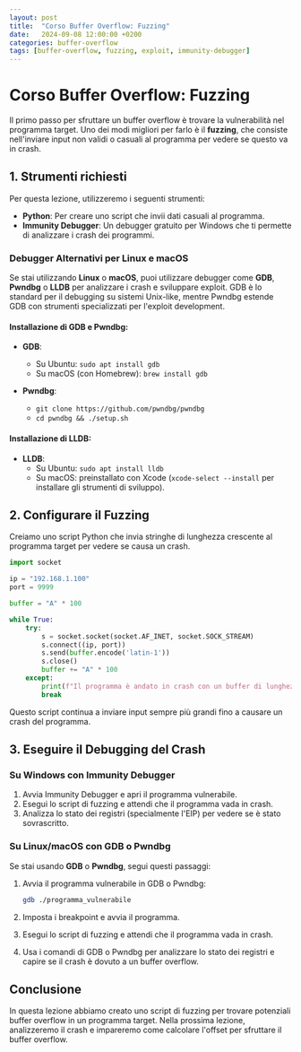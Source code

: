 ```yaml
---
layout: post
title:  "Corso Buffer Overflow: Fuzzing"
date:   2024-09-08 12:00:00 +0200
categories: buffer-overflow
tags: [buffer-overflow, fuzzing, exploit, immunity-debugger]
---
```


# Corso Buffer Overflow: Fuzzing

Il primo passo per sfruttare un buffer overflow è trovare la vulnerabilità nel programma target. Uno dei modi migliori per farlo è il **fuzzing**, che consiste nell'inviare input non validi o casuali al programma per vedere se questo va in crash.

## 1. Strumenti richiesti

Per questa lezione, utilizzeremo i seguenti strumenti:

- **Python**: Per creare uno script che invii dati casuali al programma.
- **Immunity Debugger**: Un debugger gratuito per Windows che ti permette di analizzare i crash dei programmi.

### Debugger Alternativi per Linux e macOS

Se stai utilizzando **Linux** o **macOS**, puoi utilizzare debugger come **GDB**, **Pwndbg** o **LLDB** per analizzare i crash e sviluppare exploit. GDB è lo standard per il debugging su sistemi Unix-like, mentre Pwndbg estende GDB con strumenti specializzati per l'exploit development.

#### Installazione di GDB e Pwndbg:

- **GDB**:
  - Su Ubuntu: `sudo apt install gdb`
  - Su macOS (con Homebrew): `brew install gdb`

- **Pwndbg**:
  - `git clone https://github.com/pwndbg/pwndbg`
  - `cd pwndbg && ./setup.sh`

#### Installazione di LLDB:

- **LLDB**:
  - Su Ubuntu: `sudo apt install lldb`
  - Su macOS: preinstallato con Xcode (`xcode-select --install` per installare gli strumenti di sviluppo).

## 2. Configurare il Fuzzing

Creiamo uno script Python che invia stringhe di lunghezza crescente al programma target per vedere se causa un crash.

```python
import socket

ip = "192.168.1.100"
port = 9999

buffer = "A" * 100

while True:
    try:
        s = socket.socket(socket.AF_INET, socket.SOCK_STREAM)
        s.connect((ip, port))
        s.send(buffer.encode('latin-1'))
        s.close()
        buffer += "A" * 100
    except:
        print(f"Il programma è andato in crash con un buffer di lunghezza {len(buffer)}")
        break
```

Questo script continua a inviare input sempre più grandi fino a causare un crash del programma.

## 3. Eseguire il Debugging del Crash

### Su Windows con Immunity Debugger

1. Avvia Immunity Debugger e apri il programma vulnerabile.
2. Esegui lo script di fuzzing e attendi che il programma vada in crash.
3. Analizza lo stato dei registri (specialmente l'EIP) per vedere se è stato sovrascritto.

### Su Linux/macOS con GDB o Pwndbg

Se stai usando **GDB** o **Pwndbg**, segui questi passaggi:

1. Avvia il programma vulnerabile in GDB o Pwndbg:

   ```bash
   gdb ./programma_vulnerabile
   ```

2. Imposta i breakpoint e avvia il programma.

3. Esegui lo script di fuzzing e attendi che il programma vada in crash.

4. Usa i comandi di GDB o Pwndbg per analizzare lo stato dei registri e capire se il crash è dovuto a un buffer overflow.

## Conclusione

In questa lezione abbiamo creato uno script di fuzzing per trovare potenziali buffer overflow in un programma target. Nella prossima lezione, analizzeremo il crash e impareremo come calcolare l'offset per sfruttare il buffer overflow.

